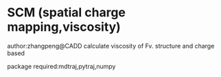 # SCM (spatial charge mapping,viscosity)
author:zhangpeng@CADD
calculate viscosity of Fv.
structure and charge based 

package required:mdtraj,pytraj,numpy

